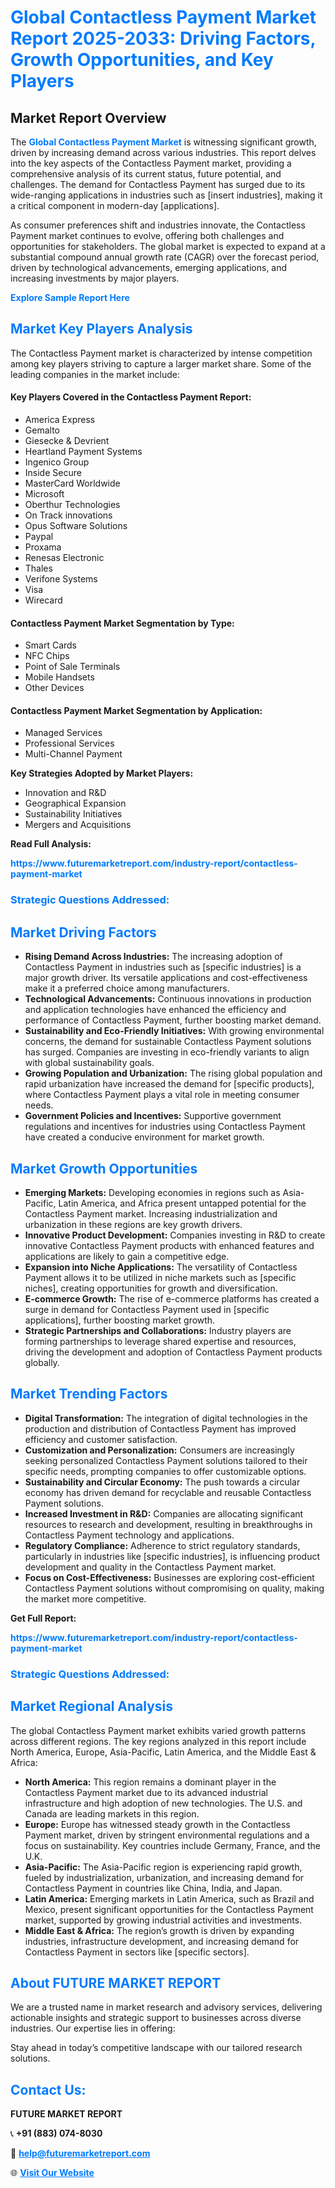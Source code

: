 <h1 style="color: #007BFF;">Global Contactless Payment Market Report 2025-2033: Driving Factors, Growth Opportunities, and Key Players</h1>

<section id="overview">
<h2>Market Report Overview</h2>
<p>The <a href="https://www.futuremarketreport.com/industry-report/contactless-payment-market" style="color: #007BFF; text-decoration: none;"><strong>Global Contactless Payment Market</strong></a> is witnessing significant growth, driven by increasing demand across various industries. This report delves into the key aspects of the Contactless Payment market, providing a comprehensive analysis of its current status, future potential, and challenges. The demand for Contactless Payment has surged due to its wide-ranging applications in industries such as [insert industries], making it a critical component in modern-day [applications].</p>
<p>As consumer preferences shift and industries innovate, the Contactless Payment market continues to evolve, offering both challenges and opportunities for stakeholders. The global market is expected to expand at a substantial compound annual growth rate (CAGR) over the forecast period, driven by technological advancements, emerging applications, and increasing investments by major players.</p>
</section>

<section id="overview">
<p><a href="https://www.futuremarketreport.com/request-sample/reportId=105929" style="color: #007BFF; text-decoration: none;"><strong>Explore Sample Report Here</strong></a></p>
</section>

<section id="key-players">
<h2 style="color: #007BFF;">Market Key Players Analysis</h2>
<p>The Contactless Payment market is characterized by intense competition among key players striving to capture a larger market share. Some of the leading companies in the market include:</p>
<h4>Key Players Covered in the Contactless Payment Report:</h4>
<ul><li>America Express</li><li>Gemalto</li><li>Giesecke &amp; Devrient</li><li>Heartland Payment Systems</li><li>Ingenico Group</li><li>Inside Secure</li><li>MasterCard Worldwide</li><li>Microsoft</li><li>Oberthur Technologies</li><li>On Track innovations</li><li>Opus Software Solutions</li><li>Paypal</li><li>Proxama</li><li>Renesas Electronic</li><li>Thales</li><li>Verifone Systems</li><li>Visa</li><li>Wirecard</li></ul>
<h4>Contactless Payment Market Segmentation by Type:</h4>
<ul><li>Smart Cards</li><li>NFC Chips</li><li>Point of Sale Terminals</li><li>Mobile Handsets</li><li>Other Devices</li></ul>

<h4>Contactless Payment Market Segmentation by Application:</h4>
<ul><li>Managed Services</li><li>Professional Services</li><li>Multi-Channel Payment</li></ul>
<p><strong>Key Strategies Adopted by Market Players:</strong></p>
<ul>
<li>Innovation and R&D</li>
<li>Geographical Expansion</li>
<li>Sustainability Initiatives</li>
<li>Mergers and Acquisitions</li>
</ul>
</section>

<section>
<p><strong>Read Full Analysis: </strong></p><a href="https://www.futuremarketreport.com/industry-report/contactless-payment-market" style="color: #007BFF; text-decoration: none;"><strong>https://www.futuremarketreport.com/industry-report/contactless-payment-market</strong></a>
<h3 style="color: #007BFF;">Strategic Questions Addressed:</h3>
</section>

<section id="driving-factors">
<h2 style="color: #007BFF;">Market Driving Factors</h2>
<ul>
<li><strong>Rising Demand Across Industries:</strong> The increasing adoption of Contactless Payment in industries such as [specific industries] is a major growth driver. Its versatile applications and cost-effectiveness make it a preferred choice among manufacturers.</li>
<li><strong>Technological Advancements:</strong> Continuous innovations in production and application technologies have enhanced the efficiency and performance of Contactless Payment, further boosting market demand.</li>
<li><strong>Sustainability and Eco-Friendly Initiatives:</strong> With growing environmental concerns, the demand for sustainable Contactless Payment solutions has surged. Companies are investing in eco-friendly variants to align with global sustainability goals.</li>
<li><strong>Growing Population and Urbanization:</strong> The rising global population and rapid urbanization have increased the demand for [specific products], where Contactless Payment plays a vital role in meeting consumer needs.</li>
<li><strong>Government Policies and Incentives:</strong> Supportive government regulations and incentives for industries using Contactless Payment have created a conducive environment for market growth.</li>
</ul>
</section>

<section id="growth-opportunities">
<h2 style="color: #007BFF;">Market Growth Opportunities</h2>
<ul>
<li><strong>Emerging Markets:</strong> Developing economies in regions such as Asia-Pacific, Latin America, and Africa present untapped potential for the Contactless Payment market. Increasing industrialization and urbanization in these regions are key growth drivers.</li>
<li><strong>Innovative Product Development:</strong> Companies investing in R&D to create innovative Contactless Payment products with enhanced features and applications are likely to gain a competitive edge.</li>
<li><strong>Expansion into Niche Applications:</strong> The versatility of Contactless Payment allows it to be utilized in niche markets such as [specific niches], creating opportunities for growth and diversification.</li>
<li><strong>E-commerce Growth:</strong> The rise of e-commerce platforms has created a surge in demand for Contactless Payment used in [specific applications], further boosting market growth.</li>
<li><strong>Strategic Partnerships and Collaborations:</strong> Industry players are forming partnerships to leverage shared expertise and resources, driving the development and adoption of Contactless Payment products globally.</li>
</ul>
</section>

<section id="trending-factors">
<h2 style="color: #007BFF;">Market Trending Factors</h2>
<ul>
<li><strong>Digital Transformation:</strong> The integration of digital technologies in the production and distribution of Contactless Payment has improved efficiency and customer satisfaction.</li>
<li><strong>Customization and Personalization:</strong> Consumers are increasingly seeking personalized Contactless Payment solutions tailored to their specific needs, prompting companies to offer customizable options.</li>
<li><strong>Sustainability and Circular Economy:</strong> The push towards a circular economy has driven demand for recyclable and reusable Contactless Payment solutions.</li>
<li><strong>Increased Investment in R&D:</strong> Companies are allocating significant resources to research and development, resulting in breakthroughs in Contactless Payment technology and applications.</li>
<li><strong>Regulatory Compliance:</strong> Adherence to strict regulatory standards, particularly in industries like [specific industries], is influencing product development and quality in the Contactless Payment market.</li>
<li><strong>Focus on Cost-Effectiveness:</strong> Businesses are exploring cost-efficient Contactless Payment solutions without compromising on quality, making the market more competitive.</li>
</ul>
</section>

<section>
<p><strong>Get Full Report: </strong></p><a href="https://www.futuremarketreport.com/industry-report/contactless-payment-market" style="color: #007BFF; text-decoration: none;"><strong>https://www.futuremarketreport.com/industry-report/contactless-payment-market</strong></a>
<h3 style="color: #007BFF;">Strategic Questions Addressed:</h3>
</section>


<section id="regional-analysis">
<h2 style="color: #007BFF;">Market Regional Analysis</h2>
<p>The global Contactless Payment market exhibits varied growth patterns across different regions. The key regions analyzed in this report include North America, Europe, Asia-Pacific, Latin America, and the Middle East & Africa:</p>
<ul>
<li><strong>North America:</strong> This region remains a dominant player in the Contactless Payment market due to its advanced industrial infrastructure and high adoption of new technologies. The U.S. and Canada are leading markets in this region.</li>
<li><strong>Europe:</strong> Europe has witnessed steady growth in the Contactless Payment market, driven by stringent environmental regulations and a focus on sustainability. Key countries include Germany, France, and the U.K.</li>
<li><strong>Asia-Pacific:</strong> The Asia-Pacific region is experiencing rapid growth, fueled by industrialization, urbanization, and increasing demand for Contactless Payment in countries like China, India, and Japan.</li>
<li><strong>Latin America:</strong> Emerging markets in Latin America, such as Brazil and Mexico, present significant opportunities for the Contactless Payment market, supported by growing industrial activities and investments.</li>
<li><strong>Middle East & Africa:</strong> The region’s growth is driven by expanding industries, infrastructure development, and increasing demand for Contactless Payment in sectors like [specific sectors].</li>
</ul>
</section>

<footer>
<h2 style="color: #007BFF;">About FUTURE MARKET REPORT</h2>
<p>We are a trusted name in market research and advisory services, delivering actionable insights and strategic support to businesses across diverse industries. Our expertise lies in offering:</p>

<p>Stay ahead in today’s competitive landscape with our tailored research solutions.</p>

<h2 style="color: #007BFF;">Contact Us:</h2>
<p><strong>FUTURE MARKET REPORT</strong></p>
<p>📞 <strong>+91 (883) 074-8030</strong></p>
<p>📧 <strong><a href="mailto:help@futuremarketreport.com" style="color: #007BFF;">help@futuremarketreport.com</a></strong></p>
<p>🌐 <strong><a href="https://www.futuremarketreport.com/" style="color: #007BFF;">Visit Our Website</a></strong></p>
</footer>